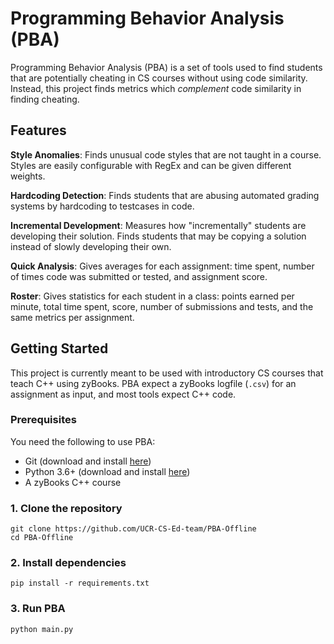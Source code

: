 # Programming Behavior Analysis (PBA)

Programming Behavior Analysis (PBA) is a set of tools used to find students that are potentially cheating in CS courses without using code similarity. Instead, this project finds metrics which *complement* code similarity in finding cheating.

## Features

**Style Anomalies**: Finds unusual code styles that are not taught in a course. Styles are easily configurable with RegEx and can be given different weights.

**Hardcoding Detection**: Finds students that are abusing automated grading systems by hardcoding to testcases in code.

**Incremental Development**: Measures how "incrementally" students are developing their solution. Finds students that may be copying a solution instead of slowly developing their own.

**Quick Analysis**: Gives averages for each assignment: time spent, number of times code was submitted or tested, and assignment score.

**Roster**: Gives statistics for each student in a class: points earned per minute, total time spent, score, number of submissions and tests, and the same metrics per assignment.

## Getting Started

This project is currently meant to be used with introductory CS courses that teach C++ using zyBooks. PBA expect a zyBooks logfile (`.csv`) for an assignment as input, and most tools expect C++ code.

### Prerequisites

You need the following to use PBA:
- Git (download and install [here](https://git-scm.com/book/en/v2/Getting-Started-Installing-Git))
- Python 3.6+ (download and install [here](https://www.python.org/downloads/))
- A zyBooks C++ course

### 1. Clone the repository

```
git clone https://github.com/UCR-CS-Ed-team/PBA-Offline
cd PBA-Offline
```

### 2. Install dependencies
```
pip install -r requirements.txt
```

### 3. Run PBA
```
python main.py
```
